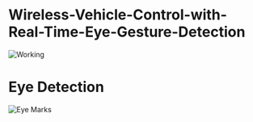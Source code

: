 # Wireless-Vehicle-Control-with-Real-Time-Eye-Gesture-Detection

![Working](https://github.com/snahal04/Wireless-Vehicle-Control-with-Real-Time-Eye-Gesture-Detection/assets/77937488/9b76549d-0813-4e56-b121-dd053c602658)

# Eye Detection

![Eye Marks](https://github.com/snahal04/Wireless-Vehicle-Control-with-Real-Time-Eye-Gesture-Detection/assets/77937488/9e57ce22-6128-41da-9025-3fccd2f07bd6)

